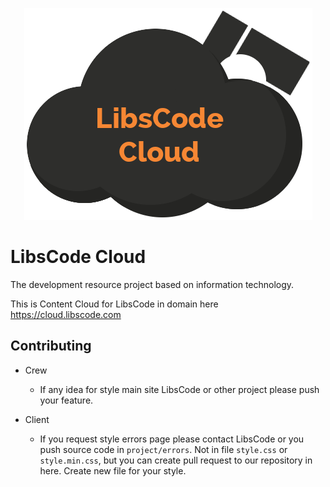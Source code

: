 <p align="center">
  <img src="assets/images/logo.png" alt="LibsCode Cloud">
</p>

# LibsCode Cloud

The development resource project based on information technology.

This is Content Cloud for LibsCode in domain here https://cloud.libscode.com

## Contributing

- Crew
    - If any idea for style main site LibsCode or other project please push your feature.

- Client
    - If you request style errors page please contact LibsCode or you push source code in `project/errors`. Not in file `style.css` or `style.min.css`, but you can create pull request to our repository in here. Create new file for your style.
